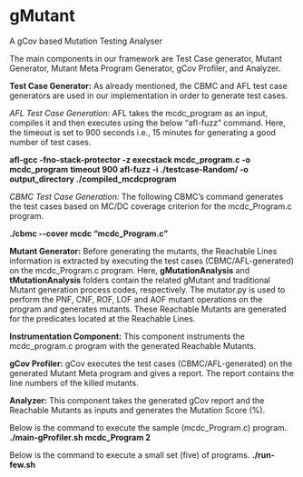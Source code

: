 # gMutant
A gCov based Mutation Testing Analyser

The main components in our framework are Test Case generator, Mutant Generator, Mutant Meta Program Generator, gCov Profiler, and  Analyzer.

**Test Case Generator:** As already mentioned, the CBMC and AFL test case generators are used in our implementation in order to generate test cases. 

_AFL Test Case Generation:_ AFL takes the mcdc_program as an input, compiles it and then executes using the below “afl-fuzz” command. Here, the timeout is set to 900 seconds i.e., 15 minutes for generating a good number of test cases.

**afl-gcc -fno-stack-protector -z execstack mcdc_program.c -o mcdc_program**
**timeout 900 afl-fuzz -i ./testcase-Random/ -o output_directory ./compiled_mcdcprogram**

_CBMC Test Case Generation:_ The following CBMC’s command generates the test cases based on MC/DC coverage criterion for the mcdc_Program.c program.

**./cbmc --cover mcdc “mcdc_Program.c”**

**Mutant Generator:** Before generating the mutants, the Reachable Lines information is extracted by executing the test cases (CBMC/AFL-generated) on the mcdc_Program.c program. Here, **gMutationAnalysis** and **tMutationAnalysis** folders contain the related gMutant and traditional Mutant generation process codes, respectively. The mutator.py is used to perform the PNF, CNF, ROF, LOF and AOF mutant operations on the program and generates mutants. These Reachable Mutants are generated for the predicates located at the Reachable Lines. 

**Instrumentation Component:** This component instruments the mcdc_program.c program with the generated Reachable Mutants.

**gCov Profiler:** gCov executes the test cases (CBMC/AFL-generated) on the generated Mutant Meta program and gives a report. The report contains the line numbers of the killed mutants.

**Analyzer:** This component takes the generated gCov report and the Reachable Mutants as inputs and generates the Mutation Score (%).

Below is the command to execute the sample (mcdc_Program.c) program.
**./main-gProfiler.sh mcdc_Program 2**

Below is the command to execute a small set (five) of programs.
**./run-few.sh**
